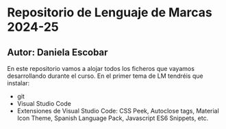 # Repositorio de Lenguaje de Marcas 2024-25
## Autor: Daniela Escobar
En este repositorio vamos a alojar todos los ficheros que vayamos desarrollando durante el curso. En el primer tema de LM tendréis que instalar:
- git 
- Visual Studio Code 
- Extensiones de Visual Studio Code: CSS Peek, Autoclose tags, Material Icon Theme,      Spanish Language Pack, Javascript ES6 Snippets, etc.